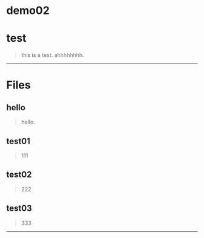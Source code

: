# demo02

# test

> this is a test.
> ahhhhhhhh.


---
# Files

## hello
> hello.

## test01
> 111

## test02
> 222

## test03
> 333

---


